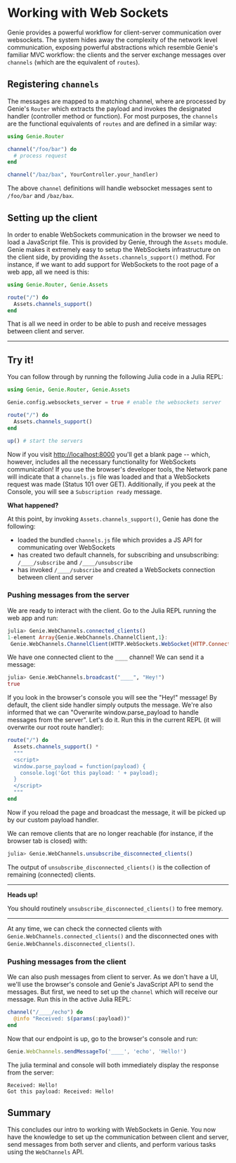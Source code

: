 # Working with Web Sockets

Genie provides a powerful workflow for client-server communication over websockets. The system hides away the complexity
of the network level communication, exposing powerful abstractions which resemble Genie's familiar MVC workflow: the
clients and the server exchange messages over `channels` (which are the equivalent of `routes`).

## Registering `channels`

The messages are mapped to a matching channel, where are processed by Genie's `Router` which extracts the payload and
invokes the designated handler (controller method or function). For most purposes, the `channels` are the functional
equivalents of `routes` and are defined in a similar way:

```julia
using Genie.Router

channel("/foo/bar") do
  # process request
end

channel("/baz/bax", YourController.your_handler)
```

The above `channel` definitions will handle websocket messages sent to `/foo/bar` and `/baz/bax`.

## Setting up the client

In order to enable WebSockets communication in the browser we need to load a JavaScript file. This is provided by Genie,
through the `Assets` module. Genie makes it extremely easy to setup the WebSockets infrastructure on the client side,
by providing the `Assets.channels_support()` method. For instance, if we want to add support for WebSockets to the root
page of a web app, all we need is this:

```julia
using Genie.Router, Genie.Assets

route("/") do
  Assets.channels_support()
end
```

That is all we need in order to be able to push and receive messages between client and server.

---

## Try it!

You can follow through by running the following Julia code in a Julia REPL:

```julia
using Genie, Genie.Router, Genie.Assets

Genie.config.websockets_server = true # enable the websockets server

route("/") do
  Assets.channels_support()
end

up() # start the servers
```

Now if you visit <http://localhost:8000> you'll get a blank page -- which, however, includes all the necessary
functionality for WebSockets communication! If you use the browser's developer tools, the Network pane will indicate
that a `channels.js` file was loaded and that a WebSockets request was made (Status 101 over GET). Additionally, if you
peek at the Console, you will see a `Subscription ready` message.

**What happened?**

At this point, by invoking `Assets.channels_support()`, Genie has done the following:

* loaded the bundled `channels.js` file which provides a JS API for communicating over WebSockets
* has created two default channels, for subscribing and unsubscribing: `/____/subscribe` and `/____/unsubscribe`
* has invoked `/____/subscribe` and created a WebSockets connection between client and server

### Pushing messages from the server

We are ready to interact with the client. Go to the Julia REPL running the web app and run:

```julia
julia> Genie.WebChannels.connected_clients()
1-element Array{Genie.WebChannels.ChannelClient,1}:
 Genie.WebChannels.ChannelClient(HTTP.WebSockets.WebSocket{HTTP.ConnectionPool.Transaction{Sockets.TCPSocket}}(T0  🔁    0↑🔒    0↓🔒 100s 127.0.0.1:8001:8001 ≣16, 0x01, true, UInt8[0x7b, 0x22, 0x63, 0x68, 0x61, 0x6e, 0x6e, 0x65, 0x6c, 0x22  …  0x79, 0x6c, 0x6f, 0x61, 0x64, 0x22, 0x3a, 0x7b, 0x7d, 0x7d], UInt8[], false, false), ["____"])
```

We have one connected client to the `____` channel! We can send it a message:

```julia
julia> Genie.WebChannels.broadcast("____", "Hey!")
true
```

If you look in the browser's console you will see the "Hey!" message! By default, the client side handler simply outputs
the message. We're also informed that we can "Overwrite window.parse_payload to handle messages from the server".
Let's do it. Run this in the current REPL (it will overwrite our root route handler):

```julia
route("/") do
  Assets.channels_support() *
  """
  <script>
  window.parse_payload = function(payload) {
    console.log('Got this payload: ' + payload);
  }
  </script>
  """
end
```

Now if you reload the page and broadcast the message, it will be picked up by our custom payload handler.

We can remove clients that are no longer reachable (for instance, if the browser tab is closed) with:

```julia
julia> Genie.WebChannels.unsubscribe_disconnected_clients()
```

The output of `unsubscribe_disconnected_clients()` is the collection of remaining (connected) clients.

---

**Heads up!**

You should routinely `unsubscribe_disconnected_clients()` to free memory.

---

At any time, we can check the connected clients with `Genie.WebChannels.connected_clients()` and the disconnected ones
with `Genie.WebChannels.disconnected_clients()`.

### Pushing messages from the client

We can also push messages from client to server. As we don't have a UI, we'll use the browser's console and Genie's JavaScript
API to send the messages. But first, we need to set up the `channel` which will receive our message. Run this in the active Julia REPL:

```julia
channel("/____/echo") do
  @info "Received: $(params(:payload))"
end
```

Now that our endpoint is up, go to the browser's console and run:

```javascript
Genie.WebChannels.sendMessageTo('____', 'echo', 'Hello!')
```

The julia terminal and console will both immediately display the response from the server:

```text
Received: Hello!
Got this payload: Received: Hello!
```

## Summary

This concludes our intro to working with WebSockets in Genie. You now have the knowledge to set up the communication between
client and server, send messages from both server and clients, and perform various tasks using the `WebChannels` API.
